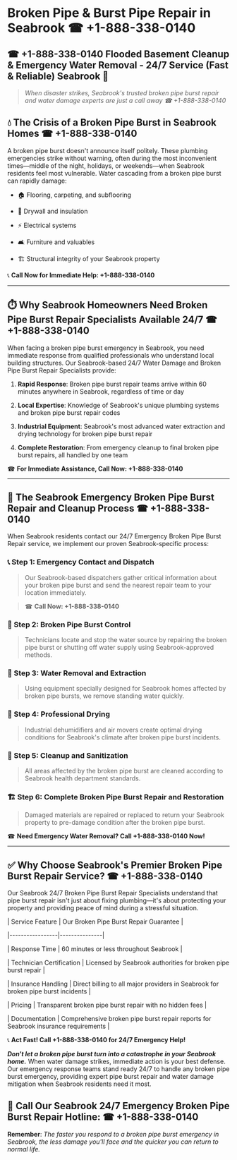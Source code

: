 # Broken Pipe & Burst Pipe Repair in Seabrook ☎ +1-888-338-0140  
## ☎ +1-888-338-0140 Flooded Basement Cleanup & Emergency Water Removal - 24/7 Service (Fast & Reliable) Seabrook 🚨  

> *When disaster strikes, Seabrook's trusted broken pipe burst repair and water damage experts are just a call away ☎ +1-888-338-0140*  

## 💧 The Crisis of a Broken Pipe Burst in Seabrook Homes ☎ +1-888-338-0140  

A broken pipe burst doesn't announce itself politely. These plumbing emergencies strike without warning, often during the most inconvenient times—middle of the night, holidays, or weekends—when Seabrook residents feel most vulnerable. Water cascading from a broken pipe burst can rapidly damage:  

* 🏠 Flooring, carpeting, and subflooring  
* 🧱 Drywall and insulation  
* ⚡ Electrical systems  
* 🛋️ Furniture and valuables  
* 🏗️ Structural integrity of your Seabrook property  

📞 **Call Now for Immediate Help: +1-888-338-0140**  

---  

## ⏱️ Why Seabrook Homeowners Need Broken Pipe Burst Repair Specialists Available 24/7 ☎ +1-888-338-0140  

When facing a broken pipe burst emergency in Seabrook, you need immediate response from qualified professionals who understand local building structures. Our Seabrook-based 24/7 Water Damage and Broken Pipe Burst Repair Specialists provide:  

1. **Rapid Response**: Broken pipe burst repair teams arrive within 60 minutes anywhere in Seabrook, regardless of time or day  
2. **Local Expertise**: Knowledge of Seabrook's unique plumbing systems and broken pipe burst repair codes  
3. **Industrial Equipment**: Seabrook's most advanced water extraction and drying technology for broken pipe burst repair  
4. **Complete Restoration**: From emergency cleanup to final broken pipe burst repairs, all handled by one team  

☎ **For Immediate Assistance, Call Now: +1-888-338-0140**  

---  

## 🔧 The Seabrook Emergency Broken Pipe Burst Repair and Cleanup Process ☎ +1-888-338-0140  

When Seabrook residents contact our 24/7 Emergency Broken Pipe Burst Repair service, we implement our proven Seabrook-specific process:  

### 📞 Step 1: Emergency Contact and Dispatch  
> Our Seabrook-based dispatchers gather critical information about your broken pipe burst and send the nearest repair team to your location immediately.  
> ☎ **Call Now: +1-888-338-0140**  

### 🚿 Step 2: Broken Pipe Burst Control  
> Technicians locate and stop the water source by repairing the broken pipe burst or shutting off water supply using Seabrook-approved methods.  

### 🌊 Step 3: Water Removal and Extraction  
> Using equipment specially designed for Seabrook homes affected by broken pipe bursts, we remove standing water quickly.  

### 💨 Step 4: Professional Drying  
> Industrial dehumidifiers and air movers create optimal drying conditions for Seabrook's climate after broken pipe burst incidents.  

### 🧼 Step 5: Cleanup and Sanitization  
> All areas affected by the broken pipe burst are cleaned according to Seabrook health department standards.  

### 🏗️ Step 6: Complete Broken Pipe Burst Repair and Restoration  
> Damaged materials are repaired or replaced to return your Seabrook property to pre-damage condition after the broken pipe burst.  

☎ **Need Emergency Water Removal? Call +1-888-338-0140 Now!**  

---  

## ✅ Why Choose Seabrook's Premier Broken Pipe Burst Repair Service? ☎ +1-888-338-0140  

Our Seabrook 24/7 Broken Pipe Burst Repair Specialists understand that pipe burst repair isn't just about fixing plumbing—it's about protecting your property and providing peace of mind during a stressful situation.  

| Service Feature | Our Broken Pipe Burst Repair Guarantee |  
|-----------------|---------------|  
| Response Time | 60 minutes or less throughout Seabrook |  
| Technician Certification | Licensed by Seabrook authorities for broken pipe burst repair |  
| Insurance Handling | Direct billing to all major providers in Seabrook for broken pipe burst incidents |  
| Pricing | Transparent broken pipe burst repair with no hidden fees |  
| Documentation | Comprehensive broken pipe burst repair reports for Seabrook insurance requirements |  

📞 **Act Fast! Call +1-888-338-0140 for 24/7 Emergency Help!**  

***Don't let a broken pipe burst turn into a catastrophe in your Seabrook home.*** When water damage strikes, immediate action is your best defense. Our emergency response teams stand ready 24/7 to handle any broken pipe burst emergency, providing expert pipe burst repair and water damage mitigation when Seabrook residents need it most.  

## 📱 Call Our Seabrook 24/7 Emergency Broken Pipe Burst Repair Hotline: ☎ +1-888-338-0140  

**Remember**: *The faster you respond to a broken pipe burst emergency in Seabrook, the less damage you'll face and the quicker you can return to normal life.*